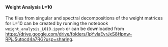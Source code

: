 #### Weight Analysis L=10

The files from singular and spectral decompositions of the weight matrices for L=10 can be created by running the notebook `weight_analysis_L010.ipynb` or can be downloaded from <https://drive.google.com/drive/folders/1pYvlaEvrJxS8Hpnw-RPjJ5utpcd4a7RG?usp=sharing>.




